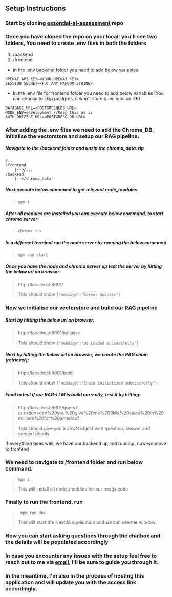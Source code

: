 ## Setup Instructions

### Start by cloning [essential-ai-assessment](https://github.com/thespiritninja/essential-ai-assessment) repo

### Once you have cloned the repo on your local; you'll see two folders, You need to create .env files in both the folders

1. /backend
2. /frontend

- In the .env backend folder you need to add below variables

```
OPENAI_API_KEY=<YOUR_OPENAI_KEY>
SESSION_SECRET=<PUT_ANY_RANDOM_STRING>
```

- In the .env file for frontend folder you need to add below variables (You can choose to skip postgres, it won't store questions on DB)

```
DATABASE_URL=<POSTGRESQLDB_URL>
NODE_ENV=development //Keep this as is
AUTH_DRIZZLE_URL=<POSTGRESQLDB_URL>
```

### After adding the .env files we need to add the Chroma_DB, initialise the vectorstore and setup our RAG pipeline.

##### Navigate to the /backend folder and unzip the chroma_data.zip

```
/..
/frontend
	|-->/...
/backend
	|-->/chroma_data
```

##### Next execute below command to get relevant node_modules

> `npm i`

##### After all modules are installed you can execute below command, to start chroma server

> `chroma run`

##### In a different terminal run the node server by running the below command

> `npm run start`

##### Once you have the node and chroma server up test the server by hitting the below url on browser:

> http://localhost:8001/
>
> This should show `{"message":"Server Success"}`

### Now we initialise our vectorstore and build our RAG pipeline

##### Start by hitting the below url on browser:

> http://localhost:8001/initialise
>
> This should show `{"message":"DB Loaded successfully"}`

##### Next by hitting the below url on browser, we create the RAG chain (retriever):

> http://localhost:8001/build
>
> This should show `{"message":"Chain initialized successfully"}`

##### Final to test if our RAG-LLM is build correctly, test it by hitting:

> http://localhost:8001/query?question=can%20you%20give%20me%203Ms%20sales%20in%20millions%20for%20america?
>
> This should give you a JSON object with question, answer and context details

If everything goes well, we have our backend up and running, now we move to frontend

### We need to navigate to /frontend folder and run below command.

> `npm i`
>
> This will install all node_modules for our nextjs code

### Finally to run the frontend, run

> ` npm run dev`
>
> This will start the NextJS application and we can see the window.

### Now you can start asking questions through the chatbox and the details will be populated accordingly

### In case you encounter any issues with the setup feel free to reach out to me via [email](mailto://shreyassawant018@gmail.com), I'll be sure to guide you through it.

### In the meantime, I'm also in the process of hosting this application and will update you with the access link accordingly.
